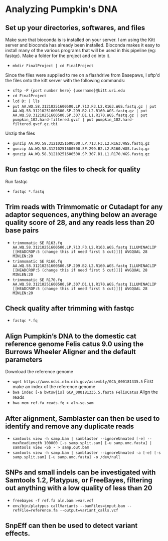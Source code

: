 # Analyzing Pumpkin's DNA 
## Set up your directories, softwares, and files 
Make sure that bioconda is is installed on your server. I am using the Kitt server and bioconda has already been installed. Bioconda makes it easy to install many of the various programs that will be used in this pipeline (eg: fastqc).
Make a folder for the project and cd into it.
- `mkdir FinalProject | cd FinalProject`

Since the files were supplied to me on a flashdrive from Basepaws, I sftp'd the files onto the kitt server with the following commands:
- `sftp -P {port number here} {username}@kitt.uri.edu`
- `cd FinalProject`
- `lcd D: | lls`
- `put AA.WQ.58.31210251600500.LP.713.F3.L2.R163.WGS.fastq.gz | put AA.WQ.58.31210251600500.SP.299.B2.L2.R160.WGS.fastq.gz | put AA.WQ.58.31210251600500.SP.307.D1.L1.R170.WGS.fastq.gz | put pumpkin_102.hard-filtered.gvcf | put pumpkin_102.hard-filtered.gvcf.gz.tbi`

Unzip the files
- `gunzip AA.WQ.58.31210251600500.LP.713.F3.L2.R163.WGS.fastq.gz`
- `gunzip AA.WQ.58.31210251600500.SP.299.B2.L2.R160.WGS.fastq.gz`
- `gunzip AA.WQ.58.31210251600500.SP.307.D1.L1.R170.WGS.fastq.gz`

## Run fastqc on the files to check for quality
Run fastqc
- `fastqc *.fastq`

## Trim reads with Trimmomatic or Cutadapt for any adaptor sequences, anything below an average quality score of 28, and any reads less than 20 base pairs
- `trimmomatic SE R163.fq AA.WQ.58.31210251600500.LP.713.F3.L2.R163.WGS.fastq ILLUMINACLIP [[HEADCROP:5 (change this if need first 5 cut)]]] AVGQUAL 28 MINLEN:20`
- `trimmomatic SE R160.fq AA.WQ.58.31210251600500.SP.299.B2.L2.R160.WGS.fastq ILLUMINACLIP [[HEADCROP:5 (change this if need first 5 cut)]]] AVGQUAL 28 MINLEN:20`
- `trimmomatic SE R170.fq AA.WQ.58.31210251600500.SP.307.D1.L1.R170.WGS.fastq ILLUMINACLIP [[HEADCROP:5 (change this if need first 5 cut)]]] AVGQUAL 28 MINLEN:20`

## Check quality after trimming with fastqc
- `fastqc *.fq`

## Align Pumpkin’s DNA to the domestic cat reference genome Felis catus 9.0 using the Burrows Wheeler Aligner and the default parameters 
Download the reference genome
- `wget https://www.ncbi.nlm.nih.gov/assembly/GCA_000181335.5`
First make an index of the reference genome
- `bwa index [-a bwtsw|is] GCA_000181335.5.fasta FelisCatus`
Align the reads
- `bwa mem ref.fa reads.fq > aln-se.sam`

## After alignment, Samblaster can then be used to identify and remove any duplicate reads
- `samtools view -h samp.bam | samblaster --ignoreUnmated [-e] --maxReadLength 100000 [-s samp.split.sam] [-u samp.umc.fasta] | samtools view -Sb - > samp.out.bam`
- `samtools view -h samp.bam | samblaster --ignoreUnmated -a [-e] [-s samp.split.sam] [-u samp.umc.fasta] -o /dev/null`

## SNPs and small indels can be investigated with Samtools 1.2, Platypus, or FreeBayes, filtering out anything with a low quality of less than 20
- `freebayes -f ref.fa aln.bam >var.vcf`
- `env/bin/platypus callVariants --bamFiles=input.bam --refFile=reference.fa --output=variant_calls.vcf`

## SnpEff can then be used to detect variant effects. 
